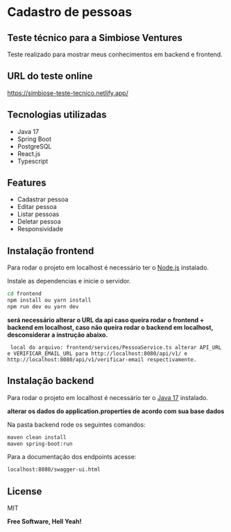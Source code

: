 # Cadastro de pessoas
## Teste técnico para a Simbiose Ventures


Teste realizado para mostrar meus conhecimentos em backend e frontend.

## URL do teste online

<https://simbiose-teste-tecnico.netlify.app/>

## Tecnologias utilizadas
- Java 17
- Spring Boot
- PostgreSQL
- React.js
- Typescript

## Features

- Cadastrar pessoa
- Editar pessoa
- Listar pessoas
- Deletar pessoa
- Responsividade

## Instalação frontend

Para rodar o projeto em localhost é necessário ter o [Node.js](https://nodejs.org/) instalado.

Instale as dependencias e inicie o servidor.

```sh
cd frontend
npm install ou yarn install
npm run dev ou yarn dev
```
**será necessário alterar o URL da api caso queira rodar o frontend + backend em localhost, caso não queira rodar o backend em localhost, desconsiderar a instrução abaixo.**

`` 
local do arquivo: frontend/services/PessoaService.ts
alterar API_URL e VERIFICAR_EMAIL_URL para http://localhost:8080/api/v1/ e http://localhost:8080/api/v1/verificar-email respectivamente.
`` 

## Instalação backend
Para rodar o projeto em localhost é necessário ter o [Java 17](https://www.oracle.com/java/technologies/javase/jdk17-archive-downloads.html) instalado.

**alterar os dados do application.properties de acordo com sua base dados**

Na pasta backend rode os seguintes comandos:
```sh
maven clean install
maven spring-boot:run
```

Para a documentação dos endpoints acesse: 
```sh
localhost:8080/swagger-ui.html
```

## License

MIT

**Free Software, Hell Yeah!**